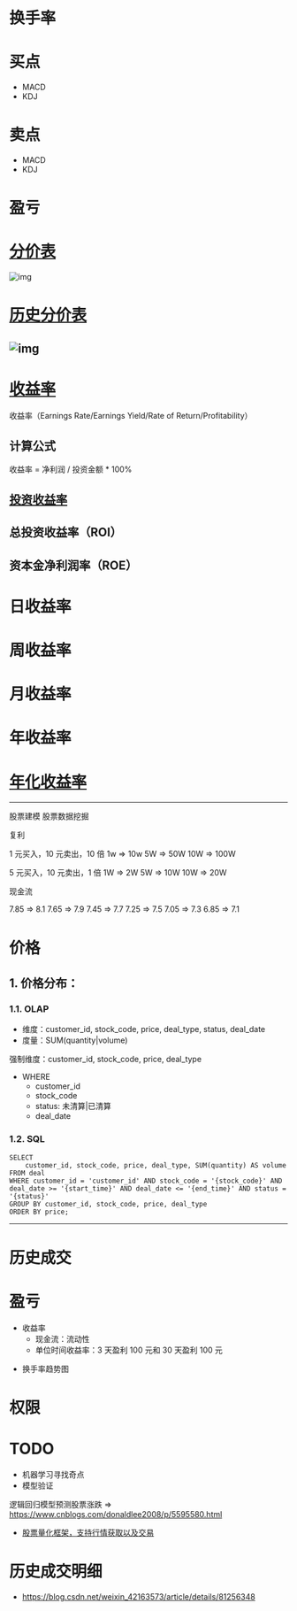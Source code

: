 # 换手率

# 买点
* MACD
* KDJ

# 卖点
* MACD
* KDJ

# 盈亏

# [分价表](http://vip.stock.finance.sina.com.cn/quotes_service/view/cn_price.php?symbol=sz000777)
![img](docs/img/分价表.png)

# [历史分价表](http://vip.stock.finance.sina.com.cn/quotes_service/view/cn_price_history.php?symbol=sz000777)
![img](docs/img/历史分价表.png)
---

# [收益率](https://wiki.mbalib.com/zh-tw/%E6%94%B6%E7%9B%8A%E7%8E%87)

收益率（Earnings Rate/Earnings Yield/Rate of Return/Profitability）

## 计算公式

收益率 = 净利润 / 投资金额 * 100%

## [投资收益率](https://baike.baidu.com/item/%E6%8A%95%E8%B5%84%E6%94%B6%E7%9B%8A%E7%8E%87/2724753)

## 总投资收益率（ROI）

## 资本金净利润率（ROE）

# 日收益率
# 周收益率
# 月收益率
# 年收益率
# [年化收益率](https://baike.baidu.com/item/%E5%B9%B4%E5%8C%96%E6%94%B6%E7%9B%8A%E7%8E%87/6238244)

---

股票建模
股票数据挖掘

复利

1 元买入，10 元卖出，10 倍
1w => 10w
5W => 50W
10W => 100W

5 元买入，10 元卖出，1 倍
1W => 2W
5W => 10W
10W => 20W

现金流




7.85 => 8.1
7.65 => 7.9
7.45 => 7.7
7.25 => 7.5
7.05 => 7.3
6.85 => 7.1

# 价格

## 1. 价格分布：

### 1.1. OLAP

* 维度：customer_id, stock_code, price, deal_type, status, deal_date
* 度量：SUM(quantity|volume)

强制维度：customer_id, stock_code, price, deal_type

* WHERE
  - customer_id
  - stock_code
  - status: 未清算|已清算
  - deal_date

### 1.2. SQL

```
SELECT
    customer_id, stock_code, price, deal_type, SUM(quantity) AS volume
FROM deal
WHERE customer_id = 'customer_id' AND stock_code = '{stock_code}' AND deal_date >= '{start_time}' AND deal_date <= '{end_time}' AND status = '{status}'
GROUP BY customer_id, stock_code, price, deal_type
ORDER BY price;
```

---

# 历史成交

# 盈亏
- 收益率
  - 现金流：流动性
  - 单位时间收益率：3 天盈利 100 元和 30 天盈利 100 元
* 换手率趋势图



# 权限


# TODO

- 机器学习寻找奇点
- 模型验证

逻辑回归模型预测股票涨跌 => https://www.cnblogs.com/donaldlee2008/p/5595580.html

* [股票量化框架，支持行情获取以及交易](https://github.com/shidenggui/easyquant)


# 历史成交明细

* https://blog.csdn.net/weixin_42163573/article/details/81256348
